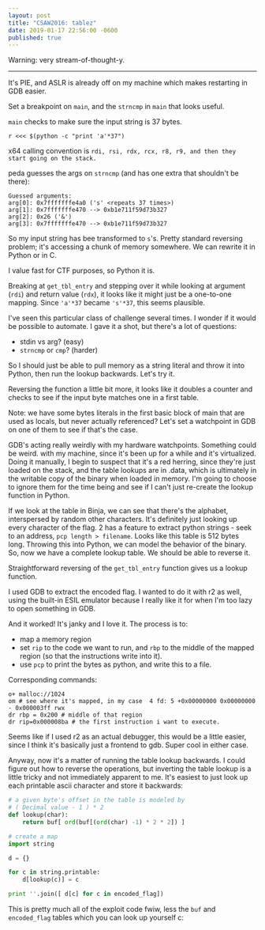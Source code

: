 ```yaml
---
layout: post
title: "CSAW2016: tablez"
date: 2019-01-17 22:56:00 -0600
published: true
---
```


Warning: very stream-of-thought-y.

---

It's PIE, and ASLR is already off on my machine which makes restarting in GDB easier.

Set a breakpoint on `main`, and the `strncmp` in `main` that looks useful.

`main` checks to make sure the input string is 37 bytes.
```
r <<< $(python -c "print 'a'*37")
```

x64 calling convention is `rdi, rsi, rdx, rcx, r8, r9, and then they start going on the stack.`

peda guesses the args on `strncmp` (and has one extra that shouldn't be there):
```
Guessed arguments:
arg[0]: 0x7fffffffe4a0 ('s' <repeats 37 times>)
arg[1]: 0x7fffffffe470 --> 0xb1e711f59d73b327
arg[2]: 0x26 ('&')
arg[3]: 0x7fffffffe470 --> 0xb1e711f59d73b327
```

So my input string has bee transformed to `s`'s. Pretty standard reversing problem;
it's accessing a chunk of memory somewhere. We can rewrite it in Python or in C.

I value fast for CTF purposes, so Python it is.

Breaking at `get_tbl_entry` and stepping over it while looking at argument (`rdi`)
and return value (`rdx`), it looks like it might just be a one-to-one mapping.
Since `'a'*37` became `'s'*37`, this seems plausible.

I've seen this particular class of challenge several times. I wonder if it would
be possible to automate. I gave it a shot, but there's a lot of questions:
 * stdin vs arg? (easy)
 * `strncmp` or `cmp`? (harder)

So I should just be able to pull memory as a string literal and throw it into Python, then run the lookup backwards. Let's try it.

Reversing the function a little bit more, it looks like it doubles a counter and checks to see if the input byte matches one in a first table.

Note: we have some bytes literals in the first basic block of main that are used as locals, but never actually referenced? Let's set a watchpoint in GDB on one of them to see if that's the case.

GDB's acting really weirdly with my hardware watchpoints. Something could be weird.
with my machine, since it's been up for a while and it's virtualized. Doing it manually, I begin to suspect that it's a red herring, since they're just loaded on the stack, and the table lookups are in .data, which is ultimately in the writable copy of the binary when loaded in memory. I'm going to choose to ignore them for the time being and see if I can't just re-create the lookup function in Python.

If we look at the table in Binja, we can see that there's the alphabet, interspersed by random other characters. It's definitely just looking up every character of the flag.
2 has a feature to extract python strings - seek to an address, `pcp length > filename`. Looks like this table is 512 bytes long. Throwing this into Python, we can model the behavior of the binary. So, now we have a complete lookup table. We should be able to reverse it.

Straightforward reversing of the `get_tbl_entry` function gives us a lookup function.

I used GDB to extract the encoded flag. I wanted to do it with r2 as well, using the built-in ESIL emulator because I really like it for when I'm too lazy to open something in GDB.

And it worked! It's janky and I love it. The process is to:
* map a memory region
* set `rip` to the code we want to run, and `rbp` to the middle of the mapped region (so that the instructions write into it).
* use `pcp` to print the bytes as python, and write this to a file.

Corresponding commands:
```
o+ malloc://1024
om # see where it's mapped, in my case  4 fd: 5 +0x00000000 0x00000000 - 0x000003ff rwx
dr rbp = 0x200 # middle of that region
dr rip=0x000008ba # the first instruction i want to execute.
```

Seems like if I used r2 as an actual debugger, this would be a little easier, since I think it's
basically just a frontend to gdb. Super cool in either case.

Anyway, now it's a matter of running the table lookup backwards. I could figure out how to reverse the operations, but inverting the table lookup is a little tricky and not immediately apparent to me. It's easiest to just look up each printable ascii character and store it backwards:

```python
# a given byte's offset in the table is modeled by
# ( Decimal value - 1 ) * 2
def lookup(char):
    return buf[ ord(buf[(ord(char) -1) * 2 * 2]) ]

# create a map
import string

d = {}

for c in string.printable:
    d[lookup(c)] = c

print ''.join([ d[c] for c in encoded_flag])
```

This is pretty much all of the exploit code fwiw, less the `buf` and `encoded_flag` tables which you can look up yourself c: